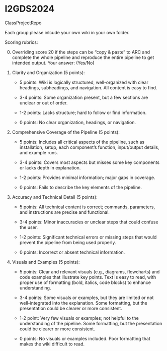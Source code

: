 # I2GDS2024
ClassProjectRepo

Each group please inlcude your own wiki in your own folder.

Scoring rubrics:

0. Overriding score 20 if the steps can be “copy & paste” to ARC and complete the whole pipeline and reproduce the entire pipeline to get intended output. Your answer: (Yes/No) 

1. Clarity and Organization (5 points): 

   - 5 points: Wiki is logically structured, well-organized with clear headings, subheadings, and navigation. All content is easy to find. 

   - 3-4 points: Some organization present, but a few sections are unclear or out of order. 

   - 1-2 points: Lacks structure; hard to follow or find information. 

   - 0 points: No clear organization, headings, or navigation. 

2. Comprehensive Coverage of the Pipeline (5 points): 

   - 5 points: Includes all critical aspects of the pipeline, such as installation, setup, each component’s function, input/output details, and example runs. 

   - 3-4 points: Covers most aspects but misses some key components or lacks depth in explanation. 

   - 1-2 points: Provides minimal information; major gaps in coverage. 

   - 0 points: Fails to describe the key elements of the pipeline. 

3. Accuracy and Technical Detail (5 points): 

   - 5 points: All technical content is correct; commands, parameters, and instructions are precise and functional. 

   - 3-4 points: Minor inaccuracies or unclear steps that could confuse the user. 

   - 1-2 points: Significant technical errors or missing steps that would prevent the pipeline from being used properly. 

   - 0 points: Incorrect or absent technical information. 

4. Visuals and Examples (5 points): 

   - 5 points: Clear and relevant visuals (e.g., diagrams, flowcharts) and code examples that illustrate key points. Text is easy to read, with proper use of formatting (bold, italics, code blocks) to enhance understanding. 

   - 3-4 points: Some visuals or examples, but they are limited or not well-integrated into the explanation. Some formatting, but the presentation could be clearer or more consistent. 

   - 1-2 point: Very few visuals or examples; not helpful to the understanding of the pipeline. Some formatting, but the presentation could be clearer or more consistent. 

   - 0 points: No visuals or examples included. Poor formatting that makes the wiki difficult to read. 
